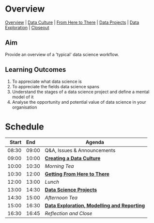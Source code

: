 # Overview

[Overview](./00_overview.md) | [Data Culture](./01_culture.md) |
[From Here to There](./02_fromheretothere.md) | [Data Projects](./03_projects.md) | [Data Exploration](./04_dataexploration.md) | [Closeout](./05_closeout.md)

## Aim

Provide an overview of a 'typical' data science workflow.

## Learning Outcomes

1. To appreciate what data science is
1. To appreciate the fields data science spans
1. Understand the stages of a data science project and define a mental model of it
1. Analyse the opportunity and potential value of data science in your organisation

# Schedule

| Start | End   | Agenda                                          |
| -----:|:----- | ----------------------------------------------- |
| 08:30 | 09:00 | Q&A, Issues & Announcements                     |
| 09:00 | 10:00 | [**Creating a Data Culture**]                   |
| 10:00 | 10:30 | *Morning Tea*                                   |
| 10:30 | 12:00 | [**Getting From Here to There**]                |
| 12:00 | 13:00 | *Lunch*                                         |
| 13:00 | 14:30 | [**Data Science Projects**]                     |
| 14:30 | 15:00 | *Afternoon Tea*                                 |
| 15:00 | 16:30 | [**Data Exploration, Modelling and Reporting**] |
| 16:30 | 16:45 | *Reflection and Close*                          |

[**Creating a Data Culture**]: ./01_culture.md

[**Getting From Here to There**]: ./02_fromheretothere.md

[**Data Science Projects**]: ./03_projects.md

[**Data Exploration, Modelling and Reporting**]: ./04_dataexploration.md
